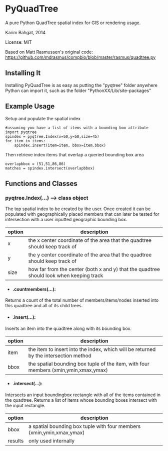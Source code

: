 # PyQuadTree

A pure Python QuadTree spatial index for GIS or rendering usage.

Karim Bahgat, 2014

License: MIT

Based on Matt Rasmussen's original code:
https://github.com/mdrasmus/compbio/blob/master/rasmus/quadtree.py

## Installing It

Installing PyQuadTree is as easy as putting the "pyqtree" folder anywhere Python can import it,
such as the folder "PythonXX/Lib/site-packages"

## Example Usage

Setup and populate the spatial index

```
#assuming you have a list of items with a bounding box attribute
import pyqtree
spindex = pyqtree.Index(x=50,y=50,size=45)
for item in items:
    spindex.insert(item=item, bbox=item.bbox)
```

Then retrieve index items that overlap a queried bounding box area

```
overlapbbox = (51,51,86,86)
matches = spindex.intersect(overlapbbox)
```


## Functions and Classes

### pyqtree.Index(...) --> class object
The top spatial index to be created by the user. Once created it can be
populated with geographically placed members that can later be tested for
intersection with a user inputted geographic bounding box.

| **option** | **description**
| --- | --- 
| x | the x center coordinate of the area that the quadtree should keep track of
| y | the y center coordinate of the area that the quadtree should keep track of
| size | how far from the center (both x and y) that the quadtree should look when keeping track

  - #### .countmembers(...):
  Returns a count of the total number of members/items/nodes inserted into
  this quadtree and all of its child trees.

  - #### .insert(...):
  Inserts an item into the quadtree along with its bounding box.
  
  | **option** | **description**
  | --- | --- 
  | item | the item to insert into the index, which will be returned by the intersection method
  | bbox | the spatial bounding box tuple of the item, with four members (xmin,ymin,xmax,ymax)

  - #### .intersect(...):
  Intersects an input boundingbox rectangle with all of the items
  contained in the quadtree. Returns a list of items whose bounding
  boxes intersect with the input rectangle.
  
  | **option** | **description**
  | --- | --- 
  | bbox | a spatial bounding box tuple with four members (xmin,ymin,xmax,ymax)
  | results | only used internally

